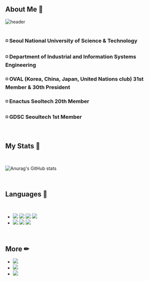 
## About Me 💜
![header](https://capsule-render.vercel.app/api?type=Rounded&color=663366&height=200&section=header&text=Lee%20Seulbi&fontColor=d6ace6&fontSize=80&animation=twinkling)   
<br>

### ◽ Seoul National University of Science & Technology
### ◽ Department of Industrial and Information Systems Engineering
### ◽ OVAL (Korea, China, Japan, United Nations club) 31st Member & 30th President
### ◽ Enactus Seoltech 20th Member
### ◽ GDSC Seoultech 1st Member
<br>
   
## My Stats 🌱
<br>

![Anurag's GitHub stats](https://github-readme-stats.vercel.app/api?username=drizzle0171&show_icons=true&theme=shades-of-purple)


   
<!--
**LeeSeulbi71/LeeSeulbi71** is a ✨ _special_ ✨ repository because its `README.md` (this file) appears on your GitHub profile.

Here are some ideas to get you started:

- 🔭 I’m currently working on ...
- 🌱 I’m currently learning ...
- 👯 I’m looking to collaborate on ...
- 🤔 I’m looking for help with ...
- 💬 Ask me about ...
- 📫 How to reach me: ...
- 😄 Pronouns: ...
- ⚡ Fun fact: ...
-->

<br>

## Languages 💬
<br>

- <img src="https://img.shields.io/badge/Python-3766AB?style=flat-square&logo=Python&logoColor=white"/>  </a> <img src="https://img.shields.io/badge/C-8041D9?style=flat-square&logo=C&logoColor=white"/></a>  <img src="https://img.shields.io/badge/Tableau-008299?style=flat-square&logo=Tableau&logoColor=white"/></a>  <img src="https://img.shields.io/badge/R-B2CCFF?style=flat-square&logo=R&logoColor=white"/></a>
- <img src="https://img.shields.io/badge/Numpy-665C00?style=flat-square&logo=Numpy&logoColor=white"/>   <img src="https://img.shields.io/badge/Pandas-ED9595?style=flat-square&logo=Pandas&logoColor=white"/></a> <img src="https://img.shields.io/badge/Pytorch-4374D9?style=flat-square&logo=Pytorch&logoColor=white"/></a>

<br>

## More ✏
- <a href="https://velog.io/@drizzle0171"><img src="https://img.shields.io/badge/Velog-33CC99?style=flat-square&logo=vimeo&logoColor=white&link=https://velog.io/@drizzle0171"/>
- <a href="mailto:yongsandew@gmail.com"><img src="https://img.shields.io/badge/Gmail-990000?style=flat-square&logo=Gmail&logoColor=white&link=mailto:yongsandew@gmail.com"/>
- <a href="https://puffy-dumpling-10f.notion.site/Portfolio-d7b2997bcb054c9f88d38d681743a6ca"><img src="https://img.shields.io/badge/Portfolio-353535?style=flat-square&logo=Notion&logoColor=white&link=https://puffy-dumpling-10f.notion.site/Portfolio-d7b2997bcb054c9f88d38d681743a6ca"/>


